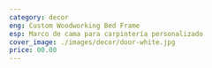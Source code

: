 ```yaml
---
category: decor
eng: Custom Woodworking Bed Frame
esp: Marco de cama para carpintería personalizado
cover_image: ./images/decor/door-white.jpg
price: 00.00
---
```

 
